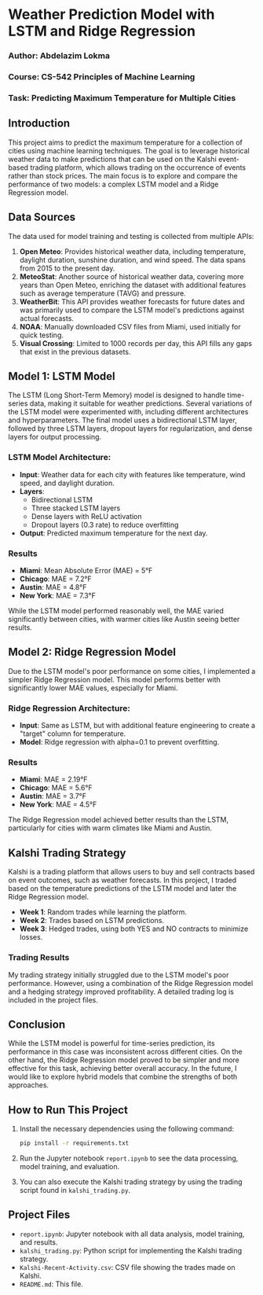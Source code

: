 # Weather Prediction Model with LSTM and Ridge Regression

### Author: Abdelazim Lokma  
### Course: CS-542 Principles of Machine Learning  
### Task: Predicting Maximum Temperature for Multiple Cities

## Introduction

This project aims to predict the maximum temperature for a collection of cities using machine learning techniques. The goal is to leverage historical weather data to make predictions that can be used on the Kalshi event-based trading platform, which allows trading on the occurrence of events rather than stock prices. The main focus is to explore and compare the performance of two models: a complex LSTM model and a Ridge Regression model.

## Data Sources

The data used for model training and testing is collected from multiple APIs:

1. **Open Meteo**: Provides historical weather data, including temperature, daylight duration, sunshine duration, and wind speed. The data spans from 2015 to the present day.
2. **MeteoStat**: Another source of historical weather data, covering more years than Open Meteo, enriching the dataset with additional features such as average temperature (TAVG) and pressure.
3. **WeatherBit**: This API provides weather forecasts for future dates and was primarily used to compare the LSTM model's predictions against actual forecasts.
4. **NOAA**: Manually downloaded CSV files from Miami, used initially for quick testing.
5. **Visual Crossing**: Limited to 1000 records per day, this API fills any gaps that exist in the previous datasets.

## Model 1: LSTM Model

The LSTM (Long Short-Term Memory) model is designed to handle time-series data, making it suitable for weather predictions. Several variations of the LSTM model were experimented with, including different architectures and hyperparameters. The final model uses a bidirectional LSTM layer, followed by three LSTM layers, dropout layers for regularization, and dense layers for output processing.

### LSTM Model Architecture:
- **Input**: Weather data for each city with features like temperature, wind speed, and daylight duration.
- **Layers**: 
    - Bidirectional LSTM
    - Three stacked LSTM layers
    - Dense layers with ReLU activation
    - Dropout layers (0.3 rate) to reduce overfitting
- **Output**: Predicted maximum temperature for the next day.

### Results

- **Miami**: Mean Absolute Error (MAE) = 5°F
- **Chicago**: MAE = 7.2°F
- **Austin**: MAE = 4.8°F
- **New York**: MAE = 7.3°F

While the LSTM model performed reasonably well, the MAE varied significantly between cities, with warmer cities like Austin seeing better results.

## Model 2: Ridge Regression Model

Due to the LSTM model's poor performance on some cities, I implemented a simpler Ridge Regression model. This model performs better with significantly lower MAE values, especially for Miami.

### Ridge Regression Architecture:
- **Input**: Same as LSTM, but with additional feature engineering to create a "target" column for temperature.
- **Model**: Ridge regression with alpha=0.1 to prevent overfitting.

### Results

- **Miami**: MAE = 2.19°F
- **Chicago**: MAE = 5.6°F
- **Austin**: MAE = 3.7°F
- **New York**: MAE = 4.5°F

The Ridge Regression model achieved better results than the LSTM, particularly for cities with warm climates like Miami and Austin.

## Kalshi Trading Strategy

Kalshi is a trading platform that allows users to buy and sell contracts based on event outcomes, such as weather forecasts. In this project, I traded based on the temperature predictions of the LSTM model and later the Ridge Regression model.

- **Week 1**: Random trades while learning the platform.
- **Week 2**: Trades based on LSTM predictions.
- **Week 3**: Hedged trades, using both YES and NO contracts to minimize losses.

### Trading Results

My trading strategy initially struggled due to the LSTM model's poor performance. However, using a combination of the Ridge Regression model and a hedging strategy improved profitability. A detailed trading log is included in the project files.

## Conclusion

While the LSTM model is powerful for time-series prediction, its performance in this case was inconsistent across different cities. On the other hand, the Ridge Regression model proved to be simpler and more effective for this task, achieving better overall accuracy. In the future, I would like to explore hybrid models that combine the strengths of both approaches.

## How to Run This Project

1. Install the necessary dependencies using the following command:

    ```bash
    pip install -r requirements.txt
    ```

2. Run the Jupyter notebook `report.ipynb` to see the data processing, model training, and evaluation.

3. You can also execute the Kalshi trading strategy by using the trading script found in `kalshi_trading.py`.

## Project Files

- `report.ipynb`: Jupyter notebook with all data analysis, model training, and results.
- `kalshi_trading.py`: Python script for implementing the Kalshi trading strategy.
- `Kalshi-Recent-Activity.csv`: CSV file showing the trades made on Kalshi.
- `README.md`: This file.
